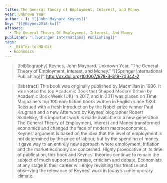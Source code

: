 ```yaml
---
title: The General Theory of Employment, Interest, and Money
year: Unknown Year
author - 1: "[[John Maynard Keynes]]"
key: "[[@Keynes2018-kw]]"
aliases:
  - The General Theory Of Employment, Interest, And Money
publisher: "[[Springer International Publishing]]"
tags:
  - _BibTex-to-MD-Git
  - Economics
---
```


> [!bibliography]
> Keynes, John Maynard. Unknown Year. “The General Theory of Employment, Interest, and Money.” "[[Springer International Publishing]]". http://dx.doi.org/10.1007/978-3-319-70344-2

> [!abstract]
> This book was originally published by Macmillan in 1936. It was voted the top Academic Book that Shaped Modern Britain by Academic Book Week (UK) in 2017, and in 2011 was placed on Time Magazine's top 100 non-fiction books written in English since 1923. Reissued with a fresh Introduction by the Nobel-prize winner Paul Krugman and a new Afterword by Keynes’ biographer Robert Skidelsky, this important work is made available to a new generation. The General Theory of Employment, Interest and Money transformed economics and changed the face of modern macroeconomics. Keynes’ argument is based on the idea that the level of employment is not determined by the price of labour, but by the spending of money. It gave way to an entirely new approach where employment, inflation and the market economy are concerned. Highly provocative at its time of publication, this book and Keynes’ theories continue to remain the subject of much support and praise, criticism and debate. Economists at any stage in their career will enjoy revisiting this treatise and observing the relevance of Keynes’ work in today’s contemporary climate.